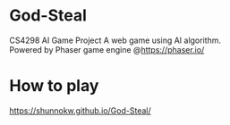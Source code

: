 # God-Steal
CS4298 AI Game Project A web game using AI algorithm.  
Powered by Phaser game engine @https://phaser.io/

# How to play
https://shunnokw.github.io/God-Steal/
